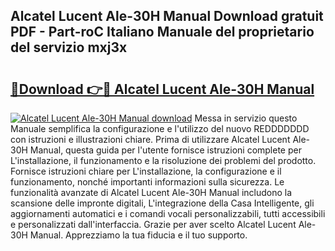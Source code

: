 ## Alcatel Lucent Ale-30H Manual Download gratuit PDF - Part-roC Italiano Manuale del proprietario del servizio mxj3x

# <h2><a href="http://dfb245.blite.top/?on=Alcatel+Lucent+Ale-30H+Manual">🔗Download 👉🔴 Alcatel Lucent Ale-30H Manual</a></h2>

[![Alcatel Lucent Ale-30H Manual download](https://i.imgur.com/lujVjoI.png)](http://dfb245.blite.top/?on=Alcatel+Lucent+Ale-30H+Manual)
Messa in servizio questo Manuale semplifica la configurazione e l'utilizzo del nuovo REDDDDDDD con istruzioni e illustrazioni chiare. Prima di utilizzare Alcatel Lucent Ale-30H Manual, questa guida per l'utente fornisce istruzioni complete per L'installazione, il funzionamento e la risoluzione dei problemi del prodotto. Fornisce istruzioni chiare per L'installazione, la configurazione e il funzionamento, nonché importanti informazioni sulla sicurezza. Le funzionalità avanzate di Alcatel Lucent Ale-30H Manual includono la scansione delle impronte digitali, L'integrazione della Casa Intelligente, gli aggiornamenti automatici e i comandi vocali personalizzabili, tutti accessibili e personalizzati dall'interfaccia. Grazie per aver scelto Alcatel Lucent Ale-30H Manual. Apprezziamo la tua fiducia e il tuo supporto.
